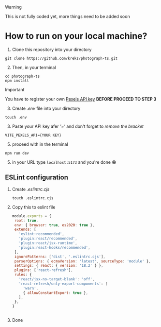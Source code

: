 >[!WARNING]
>This is not fully coded yet, more things need to be added soon

# How to run on your local machine?


1. Clone this repository into your directory 
``` 
git clone https://github.com/krekz/photograph-ts.git
```
2. Then, in your terminal 
```
cd photograph-ts
npm install
```


 >[!IMPORTANT]
> You have to register your own [Pexels API key](https://www.pexels.com/api/) **BEFORE PROCEED TO STEP 3**
3. Create *.env* file into your directory
```
touch .env
 ```
3. Paste your API key afer *'='* and don't forget to *remove the bracket* 
```
VITE_PEXELS_API={YOUR KEY}
```


5. proceed with in the terminal
 ```
npm run dev
``` 

5. in your URL type `localhost:5173` and you're done :grin: 

## ESLint configuration

1. Create *.eslintrc.cjs*

   ```
   touch .eslintrc.cjs
   ```
2. Copy this to eslint file
   ```cjs
   module.exports = {
    root: true,
    env: { browser: true, es2020: true },
    extends: [
      'eslint:recommended',
      'plugin:react/recommended',
      'plugin:react/jsx-runtime',
      'plugin:react-hooks/recommended',
    ],
    ignorePatterns: ['dist', '.eslintrc.cjs'],
    parserOptions: { ecmaVersion: 'latest', sourceType: 'module' },
    settings: { react: { version: '18.2' } },
    plugins: ['react-refresh'],
    rules: {
      'react/jsx-no-target-blank': 'off',
      'react-refresh/only-export-components': [
        'warn',
        { allowConstantExport: true },
      ],
    },
   }
  
3. Done


